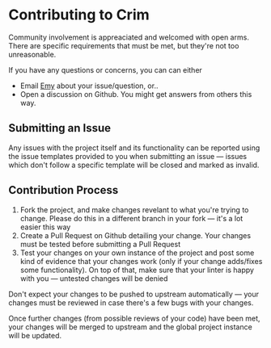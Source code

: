 # Contributing to Crim

Community involvement is appreaciated and welcomed with open arms. There are
specific requirements that must be met, but they're not too unreasonable.

If you have any questions or concerns, you can can either

- Email [Emy](mailto:me@emy.moe) about your issue/question, or..
- Open a discussion on Github. You might get answers from others this way.

## Submitting an Issue

Any issues with the project itself and its functionality can be reported using
the issue templates provided to you when submitting an issue — issues which
don't follow a specific template will be closed and marked as invalid.

## Contribution Process

1. Fork the project, and make changes revelant to what you're trying to change.
   Please do this in a different branch in your fork — it's a lot easier this
   way
2. Create a Pull Request on Github detailing your change. Your changes must be
   tested before submitting a Pull Request
3. Test your changes on your own instance of the project and post some kind of
   evidence that your changes work (only if your change adds/fixes some
   functionality). On top of that, make sure that your linter is happy with you
   — untested changes will be denied

Don't expect your changes to be pushed to upstream automatically — your changes
must be reviewed in case there's a few bugs with your changes.

Once further changes (from possible reviews of your code) have been met, your
changes will be merged to upstream and the global project instance will be
updated.
